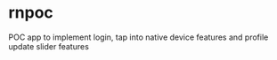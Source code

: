 # rnpoc
POC app to implement login, tap into native device features and profile update slider features
